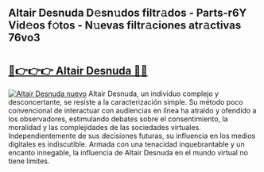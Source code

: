 ## Altair Desnuda D𝚎sn𝚞dos filtr𝚊dos - Parts-r6Y Vid𝚎os f𝚘tos - N𝚞evas filtr𝚊ciones atr𝚊ctivas 76vo3

# <h2><a href="http://mb5cmm.tromn.icu/?c=Altair+Desnuda">🔗👉👉👉 Altair Desnuda 🔗🔗</a></h2>

[![Altair Desnuda nuevo](https://i.imgur.com/pEAQMta.gif)](http://mb5cmm.tromn.icu/?c=Altair+Desnuda)
Altair Desnuda, un individuo complejo y desconcertante, se resiste a la caracterización simple. Su método poco convencional de interactuar con audiencias en línea ha atraído y ofendido a los observadores, estimulando debates sobre el consentimiento, la moralidad y las complejidades de las sociedades virtuales. Independientemente de sus decisiones futuras, su influencia en los medios digitales es indiscutible. Armada con una tenacidad inquebrantable y un encanto innegable, la influencia de Altair Desnuda en el mundo virtual no tiene límites.
